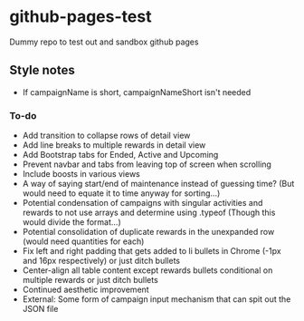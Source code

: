 # github-pages-test
Dummy repo to test out and sandbox github pages

## Style notes
- If campaignName is short, campaignNameShort isn't needed

### To-do
- Add transition to collapse rows of detail view
- Add line breaks to multiple rewards in detail view
- Add Bootstrap tabs for Ended, Active and Upcoming
- Prevent navbar and tabs from leaving top of screen when scrolling
- Include boosts in various views
- A way of saying start/end of maintenance instead of guessing time? (But would need to equate it to time anyway for sorting...)
- Potential condensation of campaigns with singular activities and rewards to not use arrays and determine using .typeof (Though this would divide the format...)
- Potential consolidation of duplicate rewards in the unexpanded row (would need quantities for each)
- Fix left and right padding that gets added to li bullets in Chrome (-1px and 16px respectively) or just ditch bullets
- Center-align all table content except rewards bullets conditional on multiple rewards or just ditch bullets
- Continued aesthetic improvement
- External: Some form of campaign input mechanism that can spit out the JSON file
